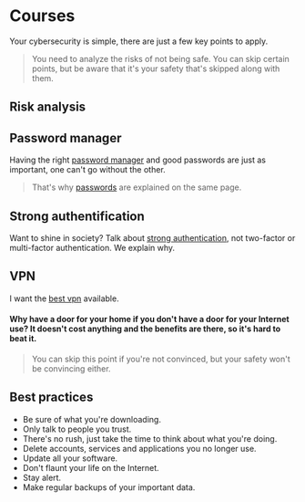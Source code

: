 # Courses
Your cybersecurity is simple, there are just a few key points to apply.
> You need to analyze the risks of not being safe. You can skip certain points, but be aware that it's your safety that's skipped along with them.
## Risk analysis

## Password manager
Having the right [password manager](https://github.com/kyvernfoundation/kyvern/blob/main/courses/passwordmanager.md) and good passwords are just as important, one can't go without the other.
> That's why [passwords](https://github.com/kyvernfoundation/kyvern/blob/main/courses/passwordmanager.md#password) are explained on the same page.
## Strong authentification
Want to shine in society? Talk about [strong authentication](https://github.com/kyvernfoundation/kyvern/blob/main/courses/strongauthentication.md), not two-factor or multi-factor authentication. We explain why.
## VPN
I want the [best vpn](https://github.com/kyvernfoundation/kyvern/blob/main/courses/vpn.md) available.
#### Why have a door for your home if you don't have a door for your Internet use? It doesn't cost anything and the benefits are there, so it's hard to beat it.
> You can skip this point if you're not convinced, but your safety won't be convincing either.
## Best practices
- Be sure of what you're downloading.
- Only talk to people you trust.
- There's no rush, just take the time to think about what you're doing.
- Delete accounts, services and applications you no longer use.
- Update all your software.
- Don't flaunt your life on the Internet.
- Stay alert.
- Make regular backups of your important data.
